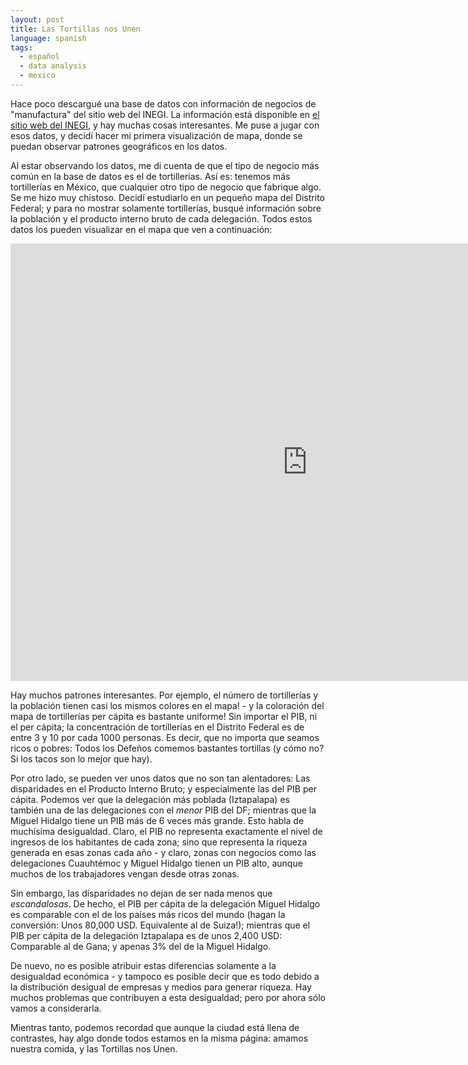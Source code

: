 ```yaml
---
layout: post
title: Las Tortillas nos Unen
language: spanish
tags:
  - español
  - data analysis
  - mexico
---
```


Hace poco descargué una base de datos con información de negocios de "manufactura" del sitio web del INEGI. 
La información está disponible en [el sitio web del INEGI](http://www3.inegi.org.mx/sistemas/descarga/), y hay
muchas cosas interesantes. Me puse a jugar con esos datos, y decidí hacer mi primera visualización de mapa, donde
se puedan observar patrones geográficos en los datos.

Al estar observando los datos, me di cuenta de que el tipo de negocio más común en la base de datos es el de 
tortillerias. Así es: tenemos más tortillerías en México, que cualquier otro tipo de negocio que fabrique algo. 
Se me hizo muy chistoso. Decidí estudiarlo en un pequeño mapa del Distrito Federal; y para no mostrar solamente 
tortillerías, busqué información sobre la población y el producto interno bruto de cada delegación. Todos
estos datos los pueden visualizar en el mapa que ven a continuación:

<iframe src="http://pabloem.github.io/inegi/df_d3_es.html" width="950" height="700" frameborder="0" scrolling="no"></iframe>

Hay muchos patrones interesantes. Por ejemplo, el número de tortillerías y la población tienen casi los mismos
colores en el mapa! - y la coloración del mapa de tortillerías per cápita es bastante uniforme! Sin importar el
PIB, ni el per cápita; la concentración de tortillerías en el Distrito Federal es de entre 3 y 10 por cada 1000 
personas. Es decir, que no importa que seamos ricos o pobres: Todos los Defeños comemos bastantes tortillas
(y cómo no? Si los tacos son lo mejor que hay).

Por otro lado, se pueden ver unos datos que no son tan alentadores: Las disparidades en el Producto Interno Bruto;
y especialmente las del PIB per cápita. Podemos ver que la delegación más poblada (Iztapalapa) es también 
una de las delegaciones con el *menor* PIB del DF; mientras que la Miguel Hidalgo tiene un PIB más de 6 veces
más grande. Esto habla de muchísima desigualdad. Claro, el PIB no representa exactamente el nivel de ingresos 
de los habitantes de cada zona; sino que representa la riqueza generada en esas zonas cada año - y claro,
zonas con negocios como las delegaciones Cuauhtémoc y Miguel Hidalgo tienen un PIB alto, aunque muchos de 
los trabajadores vengan desde otras zonas. 

Sin embargo, las disparidades no dejan de ser nada menos que *escandalosas*. De hecho, el PIB per cápita de la 
delegación Miguel Hidalgo es comparable con el de los países más ricos del mundo (hagan la conversión: Unos 
80,000 USD. Equivalente al de Suiza!); mientras que el PIB per cápita de la delegación Iztapalapa es de unos 
2,400 USD: Comparable al de Gana; y apenas 3% del de la Miguel Hidalgo.

De nuevo, no es posible atribuir estas diferencias solamente a la desigualdad económica - y tampoco es posible
decir que es todo debido a la distribución desigual de empresas y medios para generar riqueza. Hay muchos 
problemas que contribuyen a esta desigualdad; pero por ahora sólo vamos a considerarla.

Mientras tanto, podemos recordad que aunque la ciudad está llena de contrastes, hay algo donde todos estamos
en la misma página: amamos nuestra comida, y las Tortillas nos Unen.
